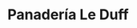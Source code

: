 ---
title: "Panadería Le Duff"
url: /san-antonio-de-los-altos/panaderia-le-duff/
shop: panadería
---